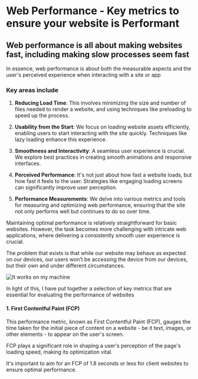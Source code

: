 # Web Performance - Key metrics to ensure your website is Performant

## Web performance is all about making websites fast, including making slow processes seem fast

In essence, web performance is about both the measurable aspects and the user's perceived experience when interacting with a site or app

### Key areas include

1. **Reducing Load Time**: This involves minimizing the size and number of files needed to render a website, and using techniques like preloading to speed up the process.

2. **Usability from the Start**: We focus on loading website assets efficiently, enabling users to start interacting with the site quickly. Techniques like lazy loading enhance this experience.

3. **Smoothness and Interactivity**: A seamless user experience is crucial. We explore best practices in creating smooth animations and responsive interfaces.

4. **Perceived Performance**: It's not just about how fast a website loads, but how fast it feels to the user. Strategies like engaging loading screens can significantly improve user perception.

5. **Performance Measurements**: We delve into various metrics and tools for measuring and optimizing web performance, ensuring that the site not only performs well but continues to do so over time.

Maintaining optimal performance is relatively straightforward for basic websites. However, the task becomes more challenging with intricate web applications, where delivering a consistently smooth user experience is crucial.

The problem that exists is that while our website may behave as expected on our devices, our users won’t be accessing the device from our devices, but their own and under different circumstances.

![It works on my machine](https://hackernoon.imgix.net/hn-images/1*ookfwogTLx_1qhHaiFJoJw.png "Your machine isn’t the real world")


 In light of this, I have put together a selection of key metrics that are essential for evaluating the performance of websites

#### 1. First Contentful Paint (FCP)

This performance metric, known as First Contentful Paint (FCP), gauges the time taken for the initial piece of content on a website - be it text, images, or other elements - to appear on the user's screen.

FCP plays a significant role in shaping a user's perception of the page's loading speed, making its optimization vital.

It's important to aim for an FCP of 1.8 seconds or less for client websites to ensure optimal performance.
